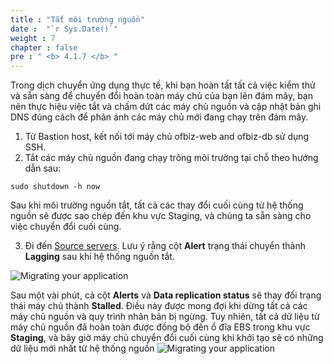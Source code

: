 ```yaml
---
title : "Tắt môi trường nguồn"
date :  "`r Sys.Date()`" 
weight : 7 
chapter : false
pre : " <b> 4.1.7 </b> "
---
```

Trong dịch chuyển ứng dụng thực tế, khi bạn hoàn tất tất cả việc kiểm thử và sẵn sàng để chuyển đổi hoàn toàn máy chủ của bạn lên đám mây, bạn nên thực hiệu việc tắt và chấm dứt các máy chủ nguồn và cập nhật bản ghi DNS đúng cách để phản ánh các máy chủ mới đang chạy trên đám mây.
1. Từ Bastion host, kết nối tới máy chủ ofbiz-web and ofbiz-db sử dụng SSH.
2. Tắt các máy chủ nguồn đang chạy trông môi trường tại chỗ theo hướng dẫn sau:
```
sudo shutdown -h now
```
Sau khi môi trường nguồn tắt, tất cả các thay đổi cuối cùng từ hệ thống nguồn sẽ được sao chép đến khu vực Staging, và chúng ta sẵn sàng cho việc chuyển đổi cuối cùng.

3. Đi đến [Source servers](https://us-west-2.console.aws.amazon.com/mgn/home?region=us-west-2#/sourceServers). Lưu ý rằng cột **Alert** trạng thái chuyển thành **Lagging** sau khi hệ thống nguồn tắt.

![Migrating your application](../../../../images/4.migrateinfra/4.1migrateapp/4.1.7shutdown/4.1.7.1shutdown.png?width=90pc)

Sau một vài phút, cả cột **Alerts** và **Data replication status** sẽ thay đổi trạng thái máy chủ thành **Stalled**. Điều này được mong đợi khi dừng tất cả các máy chủ nguồn và quy trình nhân bản bị ngừng. Tuy nhiên, tất cả dữ liệu từ máy chủ nguồn đã hoàn toàn được đồng bộ đến ổ đĩa EBS trong khu vực **Staging**, và bây giờ máy chủ chuyển đổi cuối cùng khi khởi tạo sẽ có những dữ liệu mới nhất từ hệ thống nguồn
![Migrating your application](../../../../images/4.migrateinfra/4.1migrateapp/4.1.7shutdown/4.1.7.2shutdown.png?width=90pc)